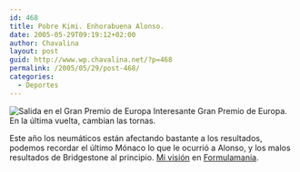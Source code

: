 ```yaml
---
id: 468
title: Pobre Kimi. Enhorabuena Alonso.
date: 2005-05-29T09:19:12+02:00
author: Chavalina
layout: post
guid: http://www.wp.chavalina.net/?p=468
permalink: /2005/05/29/post-468/
categories:
  - Deportes
---
```

<img class="imgizqda" src="http://www.formulamania.com/img/fotos/nubu-salida.jpg" alt="Salida en el Gran Premio de Europa" /> Interesante Gran Premio de Europa. En la última vuelta, cambian las tornas. 

Este año los neumáticos están afectando bastante a los resultados, podemos recordar el último Mónaco lo que le ocurrió a Alonso, y los malos resultados de Bridgestone al principio. <a href="http://www.formulamania.com/news/comentar.php?idpost=481" target="_blank">Mi visión</a> en <a href="http://www.formulamania.com" target="_blank">Formulamania</a>.